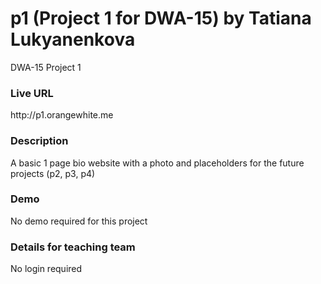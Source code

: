 p1 (Project 1 for DWA-15) by Tatiana Lukyanenkova
==

DWA-15 Project 1

<h3>Live URL</h3>
http://p1.orangewhite.me

<h3>Description</h3>
A basic 1 page bio website with a photo and placeholders for the future projects (p2, p3, p4)

<h3>Demo</h3>
No demo required for this project

<h3>Details for teaching team</h3>
No login required
